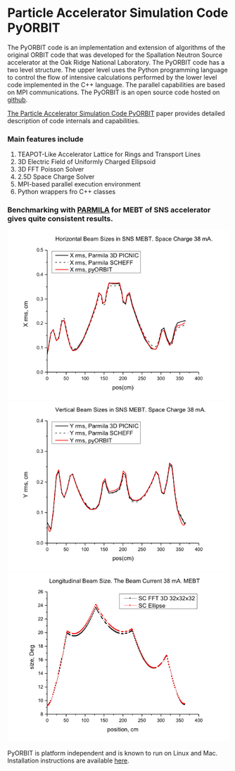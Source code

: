 # Particle Accelerator Simulation Code PyORBIT

The PyORBIT code is an implementation and extension of algorithms of the original ORBIT code that was developed for the Spallation Neutron Source accelerator at the Oak Ridge National Laboratory. The PyORBIT code has a two level structure. The upper level uses the Python programming language to control the flow of intensive calculations performed by the lower level code implemented in the C++ language. The parallel capabilities are based on MPI communications. The PyORBIT is an open source code hosted on [github](https://github.com/PyORBIT-Collaboration/py-orbit).

[The Particle Accelerator Simulation Code PyORBIT](http://ac.els-cdn.com/S1877050915011205/1-s2.0-S1877050915011205-main.pdf?_tid=6585b486-302f-11e7-a56d-00000aab0f26&acdnat=1493836758_f97df43faf4dde6f7fe2cb63067448a9) paper provides detailed description of code internals and capabilities.

### Main features include
1. TEAPOT-Like Accelerator Lattice for Rings and Transport Lines
2. 3D Electric Field of Uniformly Charged Ellipsoid
3. 3D FFT Poisson Solver
4. 2.5D Space Charge Solver
5. MPI-based parallel execution environment
6. Python wrappers fro C++ classes


### Benchmarking with [PARMILA](http://laacg.lanl.gov/laacg/services/download_PMI.phtml) for MEBT of SNS accelerator gives quite consistent results.

![ParmilaX](images/ParmilaBenchX.png?raw=true)
![ParmilaY](images/ParmilaBenchY.png)
![ParmilaZ](images/ParmilaBenchZ.png)

PyORBIT is platform independent and is known to run on Linux and Mac. Installation instructions are available [here](https://github.com/PyORBIT-Collaboration/py-orbit).
